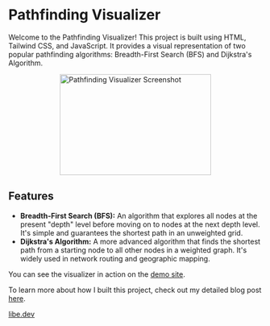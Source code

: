 # Pathfinding Visualizer

Welcome to the Pathfinding Visualizer! This project is built using HTML, Tailwind CSS, and JavaScript. It provides a visual representation of two popular pathfinding algorithms: Breadth-First Search (BFS) and Dijkstra's Algorithm.

<img src="https://bodyulcg.com/wp-content/uploads/path-finding-visualizer.jpg" alt="Pathfinding Visualizer Screenshot" width="300" height="200" style="display: flex; margin: 0 auto;">

## Features

- **Breadth-First Search (BFS):** An algorithm that explores all nodes at the present "depth" level before moving on to nodes at the next depth level. It's simple and guarantees the shortest path in an unweighted grid.
- **Dijkstra's Algorithm:** A more advanced algorithm that finds the shortest path from a starting node to all other nodes in a weighted graph. It's widely used in network routing and geographic mapping.

You can see the visualizer in action on the [demo site](https://libe.dev/pathfinding).

To learn more about how I built this project, check out my detailed blog post [here](https://libe.dev/blog/building-a-pathfinding-visualizer-my-path-to-graph-algorithms).

[libe.dev](https://libe.dev)

